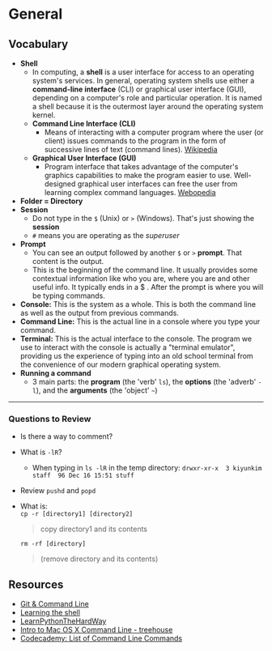 # General


## Vocabulary
- **Shell**
  - In computing, a **shell** is a user interface for access to an operating system's services. In general, operating system shells use either a **command-line interface** (CLI) or graphical user interface (GUI), depending on a computer's role and particular operation. It is named a shell because it is the outermost layer around the operating system kernel.
  - **Command Line Interface (CLI)**  
    - Means of interacting with a computer program where the user (or client) issues commands to the program in the form of successive lines of text (command lines). [Wikipedia](https://en.wikipedia.org/wiki/Command-line_interface)
  - **Graphical User Interface (GUI)** 
    - Program interface that takes advantage of the computer's graphics capabilities to make the program easier to use. Well-designed graphical user interfaces can free the user from learning complex command languages. [Webopedia](https://www.webopedia.com/TERM/G/Graphical_User_Interface_GUI.html)
- **Folder = Directory**
- **Session**
  - Do not type in the `$` (Unix) or `>` (Windows). That's just showing the **session**
  - `#` means you are operating as the _superuser_
- **Prompt**
  - You can see an output followed by another `$` or `>` **prompt**. That content is the output.
  - This is the beginning of the command line. It usually provides some contextual information like who you are, where you are and other useful info. It typically ends in a $ . After the prompt is where you will be typing commands.
- **Console:** This is the system as a whole. This is both the command line as well as the output from previous commands.
- **Command Line:** This is the actual line in a console where you type your command.
- **Terminal:** This is the actual interface to the console. The program we use to interact with the console is actually a "terminal emulator", providing us the experience of typing into an old school terminal from the convenience of our modern graphical operating system.
- **Running a command**
  - 3 main parts: the **program** (the 'verb' `ls`), the **options** (the 'adverb' `-l`), and the **arguments** (the 'object' `~`)

---
### Questions to Review
- Is there a way to comment?
- What is `-lR`? 
  - When typing in `ls -lR` in the temp directory: `drwxr-xr-x  3 kiyunkim  staff  96 Dec 16 15:51 stuff`
- Review `pushd` and `popd`
- What is:  
  `cp -r [directory1] [directory2]`
  > copy directory1 and its contents
  
  `rm -rf [directory]`
  > (remove directory and its contents)

## Resources

- [Git & Command Line](https://git-scm.com/book/en/v2/Getting-Started-The-Command-Line)
- [Learning the shell](http://linuxcommand.org/lc3_lts0030.php)
- [LearnPythonTheHardWay](https://learnpythonthehardway.org/book/appendix-a-cli/introduction.html)  
- [Intro to Mac OS X Command Line - treehouse](http://blog.teamtreehouse.com/introduction-to-the-mac-os-x-command-line)
- [Codecademy: List of Command Line Commands](https://www.codecademy.com/articles/command-line-commands)

